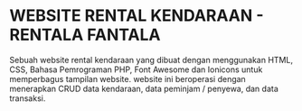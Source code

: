 # WEBSITE RENTAL KENDARAAN - RENTALA FANTALA

Sebuah website rental kendaraan yang dibuat dengan menggunakan HTML, CSS, Bahasa Pemrograman PHP, Font Awesome dan Ionicons untuk memperbagus tampilan website. website ini beroperasi dengan menerapkan CRUD data kendaraan, data peminjam / penyewa, dan data transaksi.
